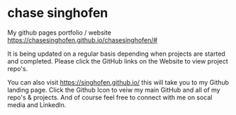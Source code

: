 # chase singhofen 
My github pages portfolio / website
https://chasesinghofen.github.io/chasesinghofen/#

It is being updated on a regular basis depending when projects are started and completed. Please click the GitHub links on the Website to view project repo's.

You can also visit https://singhofen.github.io/  this will take you to my Github landing page. Click the Github Icon to veiw my main GitHub and all of my repo's & projects. And of course feel free to connect with me on socal media and LinkedIn. 
